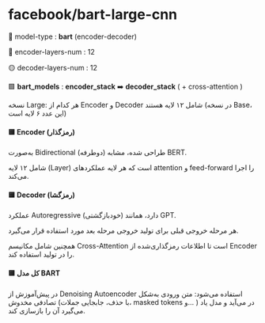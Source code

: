 # facebook/bart-large-cnn
🔵 model-type : __bart__ (encoder-decoder)

🔴 encoder-layers-num : 12 

🟡 decoder-layers-num : 12 

🟩 __bart_models__  :  __encoder_stack__  ➡️ __decoder_stack__ ( + cross-attention )

 نسخه Large: هر کدام از Encoder و Decoder شامل ۱۲ لایه هستند (در نسخه Base، این عدد ۶ لایه است)


#### 🟨 Encoder (رمزگذار)

به‌صورت Bidirectional (دوطرفه) طراحی شده، مشابه BERT.

شامل ۱۲ لایه (Layer) است که هر لایه عملکردهای attention و feed-forward را اجرا می‌کند.

#### 🟨 Decoder (رمزگشا)

عملکرد Autoregressive (خودبازگشتی) دارد، همانند GPT.

هر مرحله خروجی قبلی برای تولید خروجی مرحله بعد مورد استفاده قرار می‌گیرد.

همچنین شامل مکانیسم Cross-Attention است تا اطلاعات رمزگذاری‌شده از Encoder را در تولید استفاده کند.

#### 🟨 کل مدل BART

در پیش‌آموزش از Denoising Autoencoder استفاده می‌شود: متن ورودی به‌شکل تصادفی مخدوش (با حذف، جابجایی جملات، masked tokens و… ) در می‌آید و مدل یاد می‌گیرد آن را بازسازی کند.
